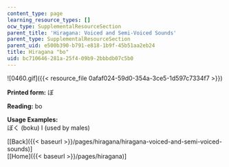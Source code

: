 ```yaml
---
content_type: page
learning_resource_types: []
ocw_type: SupplementalResourceSection
parent_title: 'Hiragana: Voiced and Semi-Voiced Sounds'
parent_type: SupplementalResourceSection
parent_uid: e500b390-b791-e818-1b9f-45b51aa2eb24
title: Hiragana "bo"
uid: bc710646-281a-25f4-09b9-2bbbdb07c5b0
---
```


![0460.gif]({{< resource_file 0afaf024-59d0-354a-3ce5-1d597c7334f7 >}})

**Printed form:** ぼ

**Reading:** bo

**Usage Examples:**  
ぼく (boku) I (used by males)

  
\[[Back]({{< baseurl >}}/pages/hiragana/hiragana-voiced-and-semi-voiced-sounds)\]  
\[[Home]({{< baseurl >}}/pages/hiragana)\]